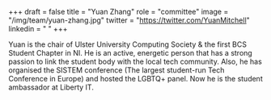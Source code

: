 +++
draft = false
title = "Yuan Zhang"
role = "committee"
image = "/img/team/yuan-zhang.jpg"
twitter = "https://twitter.com/YuanMitchell"
linkedin = "    "
+++

Yuan is the chair of Ulster University Computing Society & the first BCS Student Chapter in NI. He is an active, energetic person that has a strong passion to link the student body with the local tech community. Also, he has organised the SISTEM conference (The largest student-run Tech Conference in Europe) and hosted the LGBTQ+ panel. Now he is the student ambassador at Liberty IT.